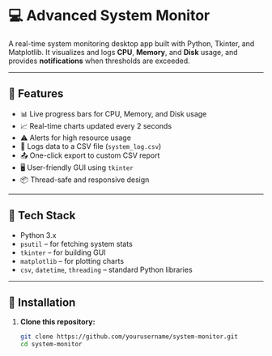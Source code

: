 # 💻 Advanced System Monitor

A real-time system monitoring desktop app built with Python, Tkinter, and Matplotlib. It visualizes and logs **CPU**, **Memory**, and **Disk** usage, and provides **notifications** when thresholds are exceeded.

---

## 🚀 Features

- 📊 Live progress bars for CPU, Memory, and Disk usage
- 📈 Real-time charts updated every 2 seconds
- ⚠️ Alerts for high resource usage
- 📝 Logs data to a CSV file (`system_log.csv`)
- 📤 One-click export to custom CSV report
- 🖥️ User-friendly GUI using `tkinter`
- 📦 Thread-safe and responsive design

---

## 🧰 Tech Stack

- Python 3.x
- `psutil` – for fetching system stats
- `tkinter` – for building GUI
- `matplotlib` – for plotting charts
- `csv`, `datetime`, `threading` – standard Python libraries

---


## 🔧 Installation

1. **Clone this repository:**
   ```bash
   git clone https://github.com/yourusername/system-monitor.git
   cd system-monitor
